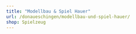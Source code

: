 ```yaml
---
title: "Modellbau & Spiel Hauer"
url: /donaueschingen/modellbau-und-spiel-hauer/
shop: Spielzeug
---
```

